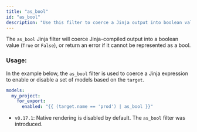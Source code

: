 ```yaml
---
title: "as_bool"
id: "as_bool"
description: "Use this filter to coerce a Jinja output into boolean value."
---
```


The `as_bool` Jinja filter will coerce Jinja-compiled output into a boolean
value (`True` or `False`), or return an error if it cannot be represented
as a bool.

### Usage:

In the example below, the `as_bool` filter is used to coerce a Jinja 
expression to enable or disable a set of models based on the `target`.

<File name='dbt_project.yml'>

```yml
models:
  my_project:
    for_export:
      enabled: "{{ (target.name == 'prod') | as_bool }}"
```

</File>

<Changelog>

* `v0.17.1`: Native rendering is disabled by default. The `as_bool` filter was 
introduced.

</Changelog>
